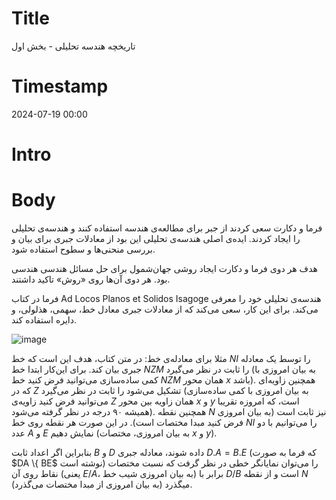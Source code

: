 # Title
تاریخچه هندسه تحلیلی - بخش اول 
# Timestamp
2024-07-19 00:00
# Intro

# Body
فرما و دکارت سعی کردند از جبر برای مطالعه‌ی هندسه استفاده کنند و هندسه‌ی تحلیلی را ایجاد کردند. ایده‌ی اصلی هندسه‌ی تحلیلی این بود از معادلات جبری برای بیان و بررسی منحنی‌ها و سطوح استفاده شود.

هدف هر دوی فرما و دکارت ایجاد روشی جهان‌شمول برای حل مسائل هندسی هندسی بود. هر دوی آن‌ها روی «روش» تاکید داشتند.

فرما در کتاب Ad Locos Planos et Solidos Isagoge هندسه‌ی تحلیلی خود را معرفی می‌کند. برای این کار، سعی می‌کند که از معادلات جبری معادل خط، سهمی، هذلولی، و دایره استفاده کند.

   ![image](/images/blog/analytic-geometry-1/ad-locos-1.jpg)

مثلا برای معادله‌ی خط: در متن کتاب، هدف این است که خط $NI$ را توسط یک معادله جبری بیان کند. برای این‌کار ابتدا خط $NZM$ را ثابت در نظر می‌گیرد (به بیان امروزی با کمی ساده‌سازی می‌توانید فرض کنید خط $NZM$ همان محور $x$ باشد). همچنین زاویه‌ای که در $Z$ تشکیل می‌شود را ثابت در نظر می‌گیرد (به بیان امروزی با کمی ساده‌سازی می‌توانید فرض کنید زاویه‌ی $Z$ همان زاویه بین محور $x$ و $y$ است، که امروزه تقریبا همیشه ۹۰ درجه در نظر گرفته می‌شود). همچنین نقطه $N$ نیز ثابت است (به بیان امروزی فرض کنید مبدا مختصات است). در این صورت هر نقطه روی خط $NI$ را می‌توانیم با دو عدد $A$ و $E$ نمایش دهیم (به بیان امروزی، مختصات $x$ و $y$).

بنابراین اگر اعداد ثابت $B$ و $D$ داده شوند، معادله جبری $D.A = B.E$ (که فرما به صورت $DA \\{ BE$ نوشته است) را می‌توان نمایانگر خطی در نظر گرفت که نسبت مختصات نقاط روی  آن (یعنی $E / A$، به بیان امروزی شیب خط) برابر با $D / B$ است و از نقطه $N$ میگذرد (به بیان امروزی از مبدا مختصات می‌گذرد).




